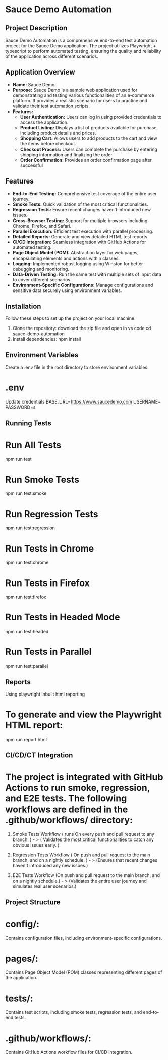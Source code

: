 # Sauce Demo Automation

## Project Description
Sauce Demo Automation is a comprehensive end-to-end test automation project for the Sauce Demo application. The project utilizes Playwright + typescript to perform automated testing, ensuring the quality and reliability of the application across different scenarios.

## Application Overview
- **Name:** Sauce Demo
- **Purpose:** Sauce Demo is a sample web application used for demonstrating and testing various functionalities of an e-commerce platform. It provides a realistic scenario for users to practice and validate their test automation scripts.
- **Features:**
  - **User Authentication:** Users can log in using provided credentials to access the application.
  - **Product Listing:** Displays a list of products available for purchase, including product details and prices.
  - **Shopping Cart:** Allows users to add products to the cart and view the items before checkout.
  - **Checkout Process:** Users can complete the purchase by entering shipping information and finalizing the order.
  - **Order Confirmation:** Provides an order confirmation page after successful 

## Features
- **End-to-End Testing:** Comprehensive test coverage of the entire user journey.
- **Smoke Tests:** Quick validation of the most critical functionalities.
- **Regression Tests:** Ensure recent changes haven't introduced new issues.
- **Cross-Browser Testing:** Support for multiple browsers including Chrome, Firefox, and Safari.
- **Parallel Execution:** Efficient test execution with parallel processing.
- **Detailed Reports:** Generate and view detailed HTML test reports.
- **CI/CD Integration:** Seamless integration with GitHub Actions for automated testing.
- **Page Object Model (POM):** Abstraction layer for web pages, encapsulating elements and actions within classes.
- **Logging:** Implemented robust logging using Winston for better debugging and monitoring.
- **Data-Driven Testing:** Run the same test with multiple sets of input data to cover different scenarios.
- **Environment-Specific Configurations:** Manage configurations and sensitive data securely using environment variables.

## Installation
Follow these steps to set up the project on your local machine:

1. Clone the repository:
    download the zip file and open in vs code
   cd sauce-demo-automation
2. Install dependencies: 
    npm install


## Environment Variables
Create a .env file in the root directory to store environment variables:

# .env
Update credentials
BASE_URL=https://www.saucedemo.com
USERNAME=
PASSWORD=s

## Running Tests

# Run All Tests
npm run test

# Run Smoke Tests
npm run test:smoke

# Run Regression Tests
npm run test:regression

# Run Tests in Chrome
npm run test:chrome

# Run Tests in Firefox
npm run test:firefox

# Run Tests in Headed Mode
npm run test:headed

# Run Tests in Parallel 
npm run test:parallel


## Reports 
Using playwright inbuilt html reporting

# To generate and view the Playwright HTML report:
npm run report:html

## CI/CD/CT Integration

# The project is integrated with GitHub Actions to run smoke, regression, and E2E tests. The following workflows are defined in the .github/workflows/ directory:

1. Smoke Tests Workflow ( runs On every push and pull request to any branch. ) - > ( Validates the most critical functionalities to catch any obvious issues early. )

2. Regression Tests Workflow ( On push and pull request to the main branch, and on a nightly schedule. ) - > (Ensures that recent changes haven't introduced any new issues.)

3. E2E Tests Workflow (On push and pull request to the main branch, and on a nightly schedule.) - > (Validates the entire user journey and simulates real user scenarios.)


## Project Structure

# config/: 
Contains configuration files, including environment-specific configurations.

# pages/:
 Contains Page Object Model (POM) classes representing different pages of the application.

# tests/: 
Contains test scripts, including smoke tests, regression tests, and end-to-end tests.

# .github/workflows/: 
Contains GitHub Actions workflow files for CI/CD integration.